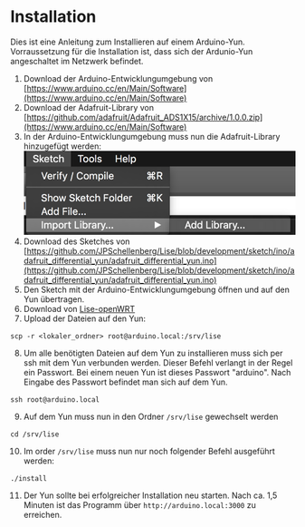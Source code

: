 Installation
================
Dies ist eine Anleitung zum Installieren auf einem Arduino-Yun. Vorraussetzung für die Installation ist, dass sich der Ardunio-Yun angeschaltet im Netzwerk befindet.

  1. Download der Arduino-Entwicklungumgebung von [https://www.arduino.cc/en/Main/Software](https://www.arduino.cc/en/Main/Software)
  2. Download der Adafruit-Library von [https://github.com/adafruit/Adafruit_ADS1X15/archive/1.0.0.zip](https://www.arduino.cc/en/Main/Software)
  3. In der Arduino-Entwicklungumgebung muss nun die Adafruit-Library hinzugefügt werden:
  	![add lib](img/arduino_add_lib.png)
  4. Download des Sketches von [https://github.com/JPSchellenberg/Lise/blob/development/sketch/ino/adafruit_differential_yun/adafruit_differential_yun.ino](https://github.com/JPSchellenberg/Lise/blob/development/sketch/ino/adafruit_differential_yun/adafruit_differential_yun.ino)
  5. Den Sketch mit der Arduino-Entwicklungumgebung öffnen und auf den Yun übertragen.
  6. Download von [Lise-openWRT](http://lise.education/download/Lise-openWRT.zip)
  7. Upload der Dateien auf den Yun:

	scp -r <lokaler_ordner> root@arduino.local:/srv/lise

  8. Um alle benötigten Dateien auf dem Yun zu installieren muss sich per ssh mit dem Yun verbunden werden. Dieser Befehl verlangt in der Regel ein Passwort. Bei einem neuen Yun ist dieses Passwort "arduino". Nach Eingabe des Passwort befindet man sich auf dem Yun.

	ssh root@arduino.local

  9. Auf dem Yun muss nun in den Ordner `/srv/lise` gewechselt werden

	cd /srv/lise

  10. Im order `/srv/lise` muss nun nur noch folgender Befehl ausgeführt werden:

	./install

  11. Der Yun sollte bei erfolgreicher Installation neu starten. Nach ca. 1,5 Minuten ist das Programm über `http://arduino.local:3000` zu erreichen.